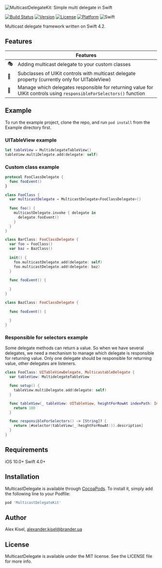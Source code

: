 ![MulticastDelegateKit: Simple multi delegate in Swift](https://github.com/elano50/MulticastDelegateKit/blob/master/Assets/logo.png)

[![Build Status](https://travis-ci.org/elano50/MulticastDelegateKit.svg?branch=master)](https://travis-ci.org/elano50/MulticastDelegateKit)
[![Version](https://img.shields.io/cocoapods/v/MulticastDelegateKit.svg?style=flat)](https://cocoapods.org/pods/MulticastDelegateKit)
[![License](https://img.shields.io/cocoapods/l/MulticastDelegateKit.svg?style=flat)](https://cocoapods.org/pods/MulticastDelegateKit)
[![Platform](https://img.shields.io/cocoapods/p/MulticastDelegateKit.svg?style=flat)](https://cocoapods.org/pods/MulticastDelegateKit)
![Swift](https://img.shields.io/badge/%20in-swift%204.2-orange.svg)

Multicast delegate framework written on Swift 4.2.

## Features

| |Features |
|-------------------|------------------------------------------------------------|
:performing_arts:| Adding multicast delegate to your custom classes
:bicyclist:| Subclasses of UIKit controls with multicast delegate property (currently only for UITableView) 
:rocket:| Manage which delegates responsible for returning value for UIKit controls using ```responsibleForSelectors()``` function


## Example

To run the example project, clone the repo, and run `pod install` from the Example directory first.

### UITableView example

```swift
let tableView = MultidelegateTableView()
tableView.multiDelegate.add(delegate: self)
```

### Custom class example

```swift
protocol FooClassDelegate {
  func fooEvent()
}

class FooClass {
  var multicastDelegate = MulticastDelegate<FooClassDelegate>()
  
  func foo() {
    multicastDelegate.invoke { delegate in
      delegate.fooEvent()
    }
  }
}

class BarClass: FooClassDelegate {
  var foo = FooClass()
  var baz = BazClass()
  
  init() {
    foo.multicastDelegate.add(delegate: self)
    foo.multicastDelegate.add(delegate: baz)
  }
  
  func fooEvent() {
    
  }
}

class BazClass: FooClassDelegate {
  
  func fooEvent() {
    
  }
}
```

### Responsible for selectors example

Some delegate methods can return a value. So when we have several delegates, we need a mechanism to manage which delegate is responsible for returning value. Only one delegate should be responsible for returning value, other delegates are listeners. 

```swift
class FooClass: UITableViewDelegate, MulticastableDelegate {
  var tableView: MultidelegateTableView

  func setup() {
    tableView.multiDelegate.add(delegate: self)
  }

  func tableView(_ tableView: UITableView, heightForRowAt indexPath: IndexPath) -> CGFloat {
    return 100
  }

  func responsibleForSelectors() -> [String]? {
    return [#selector(tableView(_:heightForRowAt:)).description]
  }
}
```

## Requirements

iOS 10.0+
Swift 4.0+

## Installation

MulticastDelegate is available through [CocoaPods](https://cocoapods.org). To install
it, simply add the following line to your Podfile:

```ruby
pod 'MulticastDelegateKit'
```

## Author

Alex Kisel, alexander.kisel@brander.ua

## License

MulticastDelegate is available under the MIT license. See the LICENSE file for more info.
